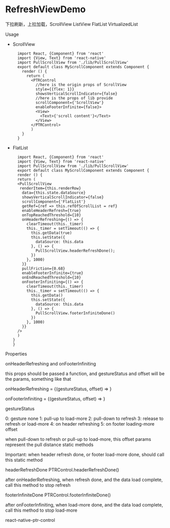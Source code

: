 # RefreshViewDemo
下拉刷新，上拉加载，ScrollView ListView FlatList VirtualizedList

Usage

* ScrollView

        import React, {Component} from 'react'
        import {View, Text} from 'react-native'
        import PullScrollView from './lib/PullScrollView'
        export default class MyScrollComponent extends Component {
          render () {
            return (
              <PTRControl
                //here is the origin props of ScrollView
                style={{flex: 1}}
                showsVerticalScrollIndicator={false}
                //here is the props of lib provide
                scrollComponent={'ScrollView'}
                enableFooterInfinite={false}>
                <View>
                  <Text>{'scroll content'}</Text>
                </View>
              </PTRControl>
              )
          }
        }
* FlatList

        import React, {Component} from 'react'
        import {View, Text} from 'react-native'
        import PullScrollView from './lib/PullScrollView'
        export default class MyScrollComponent extends Component {
        render () {
        return (
        <PullScrollView
         renderItem={this.renderRow}
          data={this.state.dataSource}
          showsVerticalScrollIndicator={false}
          scrollComponent={'FlatList'}
          getRef={ref => this.refOfScrollList = ref}
          enableHeaderRefresh={true}
          onTopReachedThreshold={10}
          onHeaderRefreshing={() => {
            clearTimeout(this._timer)
            this._timer = setTimeout(() => {
              this.getData(true)
              this.setState({
                dataSource: this.data
              }, () => {
                PullScrollView.headerRefreshDone();
              })
            }, 1000)
          }}
          pullFriction={0.68}
          enableFooterInfinite={true}
          onEndReachedThreshold={10}
          onFooterInfiniting={() => {
            clearTimeout(this._timer)
            this._timer = setTimeout(() => {
              this.getData()
              this.setState({
                dataSource: this.data
              }, () => {
                PullScrollView.footerInfiniteDone()
              })
            }, 1000)
          }}
        />
        )
      }
      }
Properties

onHeaderRefreshing and onFooterInfiniting

this props should be passed a function, and gestureStatus and offset will be the params, something like that

onHeaderRefreshing = {(gestureStatus, offset) => <HeaderRefresh gestureStatus={gestureStatus} offset={offset/>}

onFooterInfiniting = {(gestureStatus, offset) => <FooterInfinite gestureStatus={gestureStatus} offset={offset/>}

gestureStatus

0: gesture none
1: pull-up to load-more
2: pull-down to refresh
3: release to refresh or load-more
4: on header refreshing
5: on footer loading-more
offset

when pull-down to refresh or pull-up to load-more, this offset params represent the pull distance
static methods

Important: when header refresh done, or footer load-more done, should call this static method

headerRefreshDone PTRControl.headerRefreshDone()

after onHeaderRefreshing, when refresh done, and the data load complete, call this method to stop refresh

footerInfiniteDone PTRControl.footerInfiniteDone()

after onFooterInfiniting, when load-more done, and the data load complete, call this method to stop load-more

react-native-ptr-control
